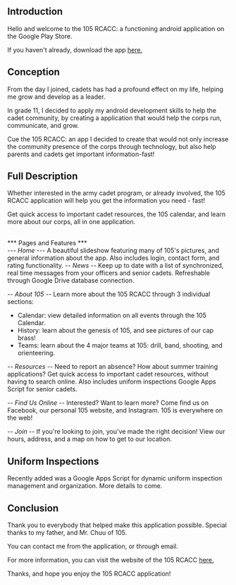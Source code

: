 

<h2>Introduction</h2>
<p>Hello and welcome to the 105 RCACC: a functioning android application on the Google Play Store.</p>
<p>If you haven't already, download the app <a href="https://play.google.com/store/apps/details?id=com.scowluga.android.rcacc&hl=en" target="_blank">here.</a></p>

<h2>Conception</h2>
<p>From the day I joined, cadets has had a profound effect on my life, helping me grow and develop as a leader. </p>
<p>In grade 11, I decided to apply my android development skills to help the cadet community, by creating a application that would help the corps run, communicate, and grow. </p>
<p>Cue the 105 RCACC: an app I decided to create that would not only increase the community presence of the corps through technology, but also help parents and cadets get important information-fast!</p>

<h2>Full Description</h2>
Whether interested in the army cadet program, or already involved, the 105 RCACC application will help you get the information you need - fast! 

Get quick access to important cadet resources, the 105 calendar, and learn more about our corps, all in one application.

<br>*** Pages and Features ***</br>
<i>--- Home ---</i>
A beautiful slideshow featuring many of 105's pictures, and general information about the app. Also includes login, contact form, and rating functionality. 
<i>-- News --</i>
Keep up to date with a list of synchronized, real time messages from your officers and senior cadets. Refreshable through Google Drive database connection. 

<i>-- About 105 -- </i>
Learn more about the 105 RCACC through 3 individual sections: 

- Calendar: view detailed information on all events through the 105 Calendar. 
- History: learn about the genesis of 105, and see pictures of our cap brass! 
- Teams: learn about the 4 major teams at 105: drill, band, shooting, and orienteering. 

<i>-- Resources -- </i> 
Need to report an absence? How about summer training applications? Get quick access to important cadet resources, without having to search online. Also includes uniform inspections Google Apps Script for senior cadets. 

<i>-- Find Us Online --</i> 
Interested? Want to learn more? Come find us on Facebook, our personal 105 website, and Instagram. 105 is everywhere on the web! 

<i>-- Join --</i> 
If you're looking to join, you've made the right decision! View our hours, address, and a map on how to get to our location.

<h2>Uniform Inspections</h2>
<p>Recently added was a Google Apps Script for dynamic uniform inspection management and organization. More details to come.</p>
<h2>Conclusion</h2>
<p>Thank you to everybody that helped make this application possible. Special thanks to my father, and Mr. Chuu of 105.</p>
<p>You can contact me from the application, or through email. </p>
<p>For more information, you can visit the website of the 105 RCACC <a href="http://www.105armycadets.ca/" target="_blank">here.</a></p>
<p>Thanks, and hope you enjoy the 105 RCACC application!</p>








